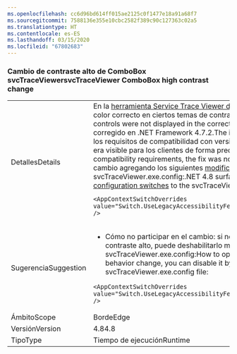 ```yaml
---
ms.openlocfilehash: cc6d96bd614ff015ae2125c0f1477e18a91a68f7
ms.sourcegitcommit: 7588136e355e10cbc2582f389c90c127363c02a5
ms.translationtype: HT
ms.contentlocale: es-ES
ms.lasthandoff: 03/15/2020
ms.locfileid: "67802683"
---
```

### <a name="svctraceviewer-combobox-high-contrast-change"></a><span data-ttu-id="886ec-101">Cambio de contraste alto de ComboBox svcTraceViewer</span><span class="sxs-lookup"><span data-stu-id="886ec-101">svcTraceViewer ComboBox high contrast change</span></span>

|   |   |
|---|---|
|<span data-ttu-id="886ec-102">Detalles</span><span class="sxs-lookup"><span data-stu-id="886ec-102">Details</span></span>|<span data-ttu-id="886ec-103">En la [herramienta Service Trace Viewer de Microsoft](~/docs/framework/wcf/service-trace-viewer-tool-svctraceviewer-exe.md), los controles ComboBox no se mostraban en el color correcto en ciertos temas de contraste alto.</span><span class="sxs-lookup"><span data-stu-id="886ec-103">In the [Microsoft Service Trace Viewer tool](~/docs/framework/wcf/service-trace-viewer-tool-svctraceviewer-exe.md), ComboBox controls were not displayed in the correct color in certain high contrast themes.</span></span> <span data-ttu-id="886ec-104">El problema se ha corregido en .NET Framework 4.7.2.</span><span class="sxs-lookup"><span data-stu-id="886ec-104">The issue was fixed in .NET Framework 4.7.2.</span></span> <span data-ttu-id="886ec-105">Sin embargo, debido a los requisitos de compatibilidad con versiones anteriores del SDK de .NET Framework, la corrección no era visible para los clientes de forma predeterminada.</span><span class="sxs-lookup"><span data-stu-id="886ec-105">However, due to .NET Framework SDK backward compatibility requirements, the fix was not visible to customers by default.</span></span> <span data-ttu-id="886ec-106">.NET 4.8 manifiesta este cambio agregando los siguientes [modificadores de configuración AppContext](~/docs/framework/configure-apps/file-schema/runtime/appcontextswitchoverrides-element.md) al archivo svcTraceViewer.exe.config:</span><span class="sxs-lookup"><span data-stu-id="886ec-106">.NET 4.8 surfaces this change by adding the following [AppContext configuration switches](~/docs/framework/configure-apps/file-schema/runtime/appcontextswitchoverrides-element.md) to the svcTraceViewer.exe.config file:</span></span><pre><code class="lang-xml">&lt;AppContextSwitchOverrides value=&quot;Switch.UseLegacyAccessibilityFeatures=false;Switch.UseLegacyAccessibilityFeatures.2=false&quot; /&gt;&#13;&#10;</code></pre>|
|<span data-ttu-id="886ec-107">Sugerencia</span><span class="sxs-lookup"><span data-stu-id="886ec-107">Suggestion</span></span>|<ul><li><span data-ttu-id="886ec-108">Cómo no participar en el cambio: si no desea que se produzca el cambio de comportamiento de contraste alto, puede deshabilitarlo mediante la eliminación de la siguiente sección del archivo svcTraceViewer.exe.config:</span><span class="sxs-lookup"><span data-stu-id="886ec-108">How to opt out of the change If you don't want to have the high contrast behavior change, you can disable it by removing the following section from the svcTraceViewer.exe.config file:</span></span></li></ul><pre><code class="lang-xml">&lt;AppContextSwitchOverrides value=&quot;Switch.UseLegacyAccessibilityFeatures=false;Switch.UseLegacyAccessibilityFeatures.2=false&quot; /&gt;&#13;&#10;</code></pre>|
|<span data-ttu-id="886ec-109">Ámbito</span><span class="sxs-lookup"><span data-stu-id="886ec-109">Scope</span></span>|<span data-ttu-id="886ec-110">Borde</span><span class="sxs-lookup"><span data-stu-id="886ec-110">Edge</span></span>|
|<span data-ttu-id="886ec-111">Versión</span><span class="sxs-lookup"><span data-stu-id="886ec-111">Version</span></span>|<span data-ttu-id="886ec-112">4.8</span><span class="sxs-lookup"><span data-stu-id="886ec-112">4.8</span></span>|
|<span data-ttu-id="886ec-113">Tipo</span><span class="sxs-lookup"><span data-stu-id="886ec-113">Type</span></span>|<span data-ttu-id="886ec-114">Tiempo de ejecución</span><span class="sxs-lookup"><span data-stu-id="886ec-114">Runtime</span></span>|

